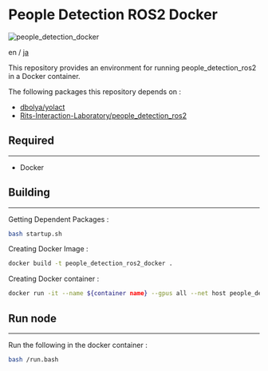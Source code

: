 # People Detection ROS2 Docker

![people_detection_docker](https://img.shields.io/badge/people_detection_ros2-docker-blue)

en / [ja](./README_ja.md)

This repository provides an environment for running people_detection_ros2 in a Docker container.

The following packages this repository depends on :
- [dbolya/yolact](https://github.com/dbolya/yolact/tree/master)
- [Rits-Interaction-Laboratory/people_detection_ros2](https://github.com/Rits-Interaction-Laboratory/people_detection_ros2)


## Required

---

- Docker


## Building

---

Getting Dependent Packages :
```bash
bash startup.sh
```

Creating Docker Image :
```bash
docker build -t people_detection_ros2_docker .
```

Creating Docker container :
```bash
docker run -it --name ${container name} --gpus all --net host people_detection_ros2_docker:latest
```

## Run node

---

Run the following in the docker container :
```bash
bash /run.bash
```